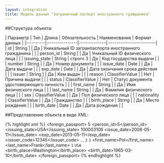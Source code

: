 ```yaml
---
layout: integration
title: Модель данных "Заграничный паспорт иностранного гражданина"
---
```


##Структура объекта:

| Параметр | Тип | Длина | Обязательность | Наименование | Формат данных |
|:---------|:---------------|:-------------|:------------------------|
| id | String | | Да | Уникальный ID загранпаспорта иностранного гражданина | |
| person_id | String | | Да | Уникальный ID физического лица | |
| issuing_state | String | строго 3 | Да | Код государства выдачи | |
| number | String | | Да | Номер документа | |
| issue_date | Date | | Да | Дата выдачи | |
| exp_date | Date | | Да | Дата окончания срока действия | |
| issuer | String | | Да | Кем выдан | |
| reason | ClassifierValue | | Нет | Причина выдачи | |
| status | ClassifierValue | | Нет | Статус документа удостоверяющего личность | |
| first_name | String | | Да | Имя физического лица | |
| last_name | String | | Да | Фамилия физического лица | |
| sex | ClassifierValue | | Да | Пол физического лица | |
| nationality | ClassifierValue | | Да | Гражданство | |
| birth_place | String | | Да | Место рождения | |
| birth_date | Date | | Да | Дата рождения | |

##Представление объекта в виде XML:

{% highlight xml %}
<foreign_passport>
  <id>5</id>
  <person_id>5</person_id>
  <issuing_state>USA</issuing_state>
  <number>100003106</number>
  <issue_date>2008-05-11</issue_date>
  <exp_date>2013-05-11</exp_date>
  <issuer_code>12345</issuer_code>
  <issuer>…</issuer>
  <reason>
    <code>2</code>
    <title></title>
  </reason>
  <status>
    <code>1</code>
    <title></title>
  </status>
  <first_name>Pol</first_name>
  <last_name>Frank</last_name>
  <sex>
    <code>1</code>
    <title>М</title>
  </sex>
  <nationality>
    <code>USA</code>
    <title>United States of America</title>
  </nationality>
  <birth_place>Washington</birth_place>
  <birth_date>1965-03-10</birth_date>
</foreign_passport>
{% endhighlight %}
